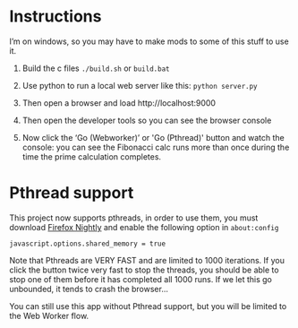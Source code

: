 
# Instructions

I’m on windows, so you may have to make mods to some of this stuff to use it.
 
1. Build the c files
  `./build.sh` or `build.bat`
 
2. Use python to run a local web server like this:
  `python server.py`
 
3. Then open a browser and load http://localhost:9000
 
4. Then open the developer tools so you can see the browser console
 
5. Now click the ‘Go (Webworker)’ or 'Go (Pthread)' button and watch the console: you can see the Fibonacci calc runs more than once during the time the prime calculation completes.
 

# Pthread support

This project now supports pthreads, in order to use them, you must download [Firefox Nightly](https://www.mozilla.org/en-US/firefox/channel/desktop/#nightly) and enable the following option in `about:config`

```
javascript.options.shared_memory = true
```

Note that Pthreads are VERY FAST and are limited to 1000 iterations.  If you click the button twice very fast
to stop the threads, you should be able to stop one of them before it has completed all 1000 runs.  If we let
this go unbounded, it tends to crash the browser...

You can still use this app without Pthread support, but you will be limited to the Web Worker flow.